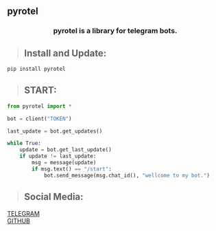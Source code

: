 ## pyrotel

<h3 align="center">pyrotel is a library for telegram bots.</h3>

> ## Install and Update:
```python
pip install pyrotel
```

> ## START:
```python
from pyrotel import *

bot = client("TOKEN")

last_update = bot.get_updates()

while True:
	update = bot.get_last_update()
	if update != last_update:
		msg = message(update)
		if msg.text() == "/start":
			bot.send_message(msg.chat_id(), "wellcome to my bot.")
```

> ## Social Media:
<a href="https://t.me/persian_py">TELEGRAM</a><br>
<a href="https://github.com/Erfan-Bafandeh/pyrotel">GITHUB</a>
